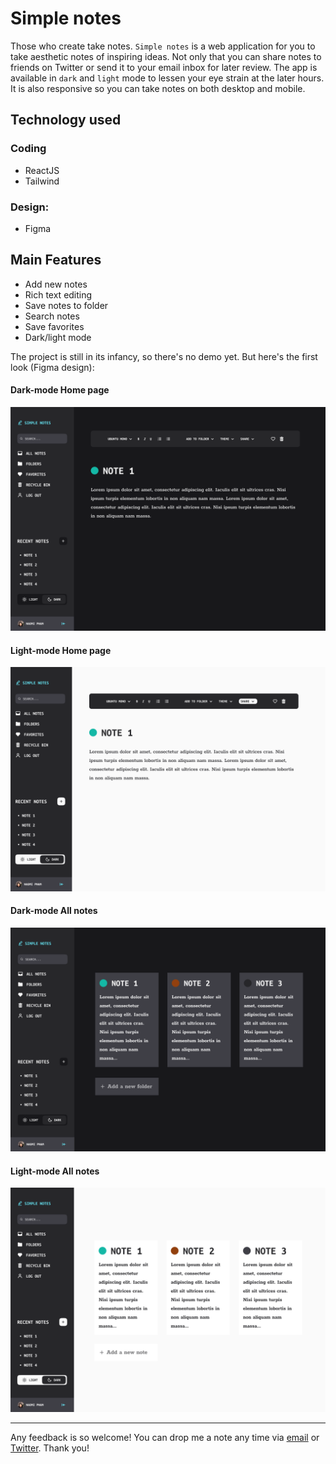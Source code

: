 # Simple notes

Those who create take notes. `Simple notes` is a web application for you to take aesthetic notes of inspiring ideas. Not only that you can share notes to friends on Twitter or send it to your email inbox for later review. The app is available in `dark` and `light` mode to lessen your eye strain at the later hours. It is also responsive so you can take notes on both desktop and mobile.

## Technology used

### Coding
- ReactJS
- Tailwind

### Design: 
- Figma

## Main Features
- Add new notes
- Rich text editing
- Save notes to folder
- Search notes
- Save favorites
- Dark/light mode

The project is still in its infancy, so there's no demo yet. But here's the first look (Figma design):

#### Dark-mode Home page

![Editor-dark](https://github.com/naomi-pham/simple-notes/blob/2edd85b8089da02b3758cbb8c9e734f62d74973f/images/%23editor%20(2).png)

#### Light-mode Home page

![Editor-light](https://github.com/naomi-pham/simple-notes/blob/3fe7801c3c5b08a4f5c9ac45eb745b9769d10a51/images/%23editor%20(3).png)

#### Dark-mode All notes

![All-note-dark](https://github.com/naomi-pham/simple-notes/blob/6e8ed0a074a7ae0ec73f07f7a09a76f612331348/images/%23all-notes.png)

#### Light-mode All notes

![All-note-light](https://github.com/naomi-pham/simple-notes/blob/main/images/%23all-notes%20(1).png)

---

Any feedback is so welcome! You can drop me a note any time via [email](mailto:phambaonguyendn@gmail.com) or [Twitter](https://twitter.com/naomipham_). Thank you!

